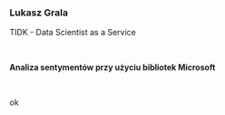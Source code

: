 <!--html_preserve-->
<span>
<h3>
Lukasz Grala
</h3>
<p>
TIDK - Data Scientist as a Service
</p>
<br/>
<p>
<strong>Analiza sentymentów przy użyciu bibliotek Microsoft</strong>
</p>
<br/>
<p>
ok
</p>
</span><!--/html_preserve-->

